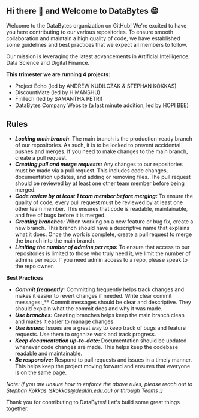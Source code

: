 ## Hi there 👋 and Welcome to DataBytes 😁

Welcome to the DataBytes organization on GitHub! We're excited to have you here contributing to our various repositories. To ensure smooth collaboration and maintain a high quality of code, we have established some guidelines and best practices that we expect all members to follow.

Our mission is leveraging the latest advancements in Artificial Intelligence, Data Science and Digital Finance.

**This trimester we are running 4 projects:**
- Project Echo (led by ANDREW KUDILCZAK & STEPHAN KOKKAS)
- DiscountMate (led by HIMANSHU)
- FinTech (led by SAMANTHA PETRI)
- DataBytes Company Website (a last minute addition, led by HOPI BEE)



## Rules

- **_Locking main branch_**: The main branch is the production-ready branch of our repositories. As such, it is to be locked to prevent accidental pushes and merges. If you need to make changes to the main branch, create a pull request.
- **_Creating pull and merge requests:_** Any changes to our repositories must be made via a pull request. This includes code changes, documentation updates, and adding or removing files. The pull request should be reviewed by at least one other team member before being merged.
- **_Code review by at least 1 team member before merging:_** To ensure the quality of code, every pull request must be reviewed by at least one other team member. This ensures that code is readable, maintainable, and free of bugs before it is merged.
- **_Creating branches:_** When working on a new feature or bug fix, create a new branch. This branch should have a descriptive name that explains what it does. Once the work is complete, create a pull request to merge the branch into the main branch.
- **_Limiting the number of admins per repo:_** To ensure that access to our repositories is limited to those who truly need it, we limit the number of admins per repo. If you need admin access to a repo, please speak to the repo owner.

**Best Practices**

- **_Commit frequently:_** Committing frequently helps track changes and makes it easier to revert changes if needed.
Write clear commit messages:_** Commit messages should be clear and descriptive. They should explain what the commit does and why it was made.
- **_Use branches:_** Creating branches helps keep the main branch clean and makes it easier to manage changes.
- **_Use issues:_** Issues are a great way to keep track of bugs and feature requests. Use them to organize work and track progress.
- **_Keep documentation up-to-date:_** Documentation should be updated whenever code changes are made. This helps keep the codebase readable and maintainable.
- **_Be responsive:_** Respond to pull requests and issues in a timely manner. This helps keep the project moving forward and ensures that everyone is on the same page.

*Note: If you are unsure how to enforce the above rules, please reach out to Stephan Kokkas (skokkas@deakin.edu.au) or through Teams :)*

Thank you for contributing to DataBytes! Let's build some great things together.
